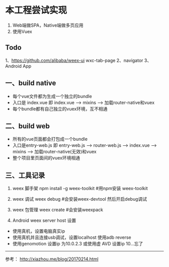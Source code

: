 # 本工程尝试实现
1. Web端做SPA，Native端做多页应用
2. 使用Vuex


## Todo
1、https://github.com/alibaba/weex-ui   wxc-tab-page
2、navigator
3、Android App

## 一、build native
- 每个vue文件都为生成一个独立的bundle
- 入口是 index.vue
即 index.vue --> mixins --> 加载router-native和vuex
- 每个bundle都有自己独立的vuex环境，互不相通

## 二、build web
- 所有的vue页面都会打包成一个bundle
- 入口是entry-web.js
即 entry-web.js --> router-web.js --> index.vue --> mixins --> 加载router-native(无效)和vuex
- 整个项目里页面间的vuex环境相通

## 三、工具记录
1. weex 脚手架
npm install  -g  weex-toolkit #用npm安装 weex-toolkit

2. weex 调试
weex debug #会安装weex-devtool  然后开启debug调试

3. weex 包管理
weex create #会安装weexpack

4. Android weex server host 设置
- 使用真机，设置电脑真实ip
- 使用真机并且连接usb调试，设置localhost 使用adb reverse
- 使用genomotion 设置ip 为10.0.2.3 或使用虚 AVD 设置ip 10...忘了

---
参考：
http://xiazhou.me/blog/20170214.html